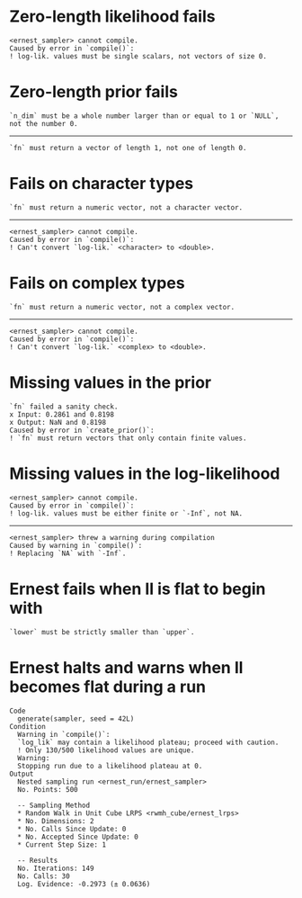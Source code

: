 # Zero-length likelihood fails

    <ernest_sampler> cannot compile.
    Caused by error in `compile()`:
    ! log-lik. values must be single scalars, not vectors of size 0.

# Zero-length prior fails

    `n_dim` must be a whole number larger than or equal to 1 or `NULL`, not the number 0.

---

    `fn` must return a vector of length 1, not one of length 0.

# Fails on character types

    `fn` must return a numeric vector, not a character vector.

---

    <ernest_sampler> cannot compile.
    Caused by error in `compile()`:
    ! Can't convert `log-lik.` <character> to <double>.

# Fails on complex types

    `fn` must return a numeric vector, not a complex vector.

---

    <ernest_sampler> cannot compile.
    Caused by error in `compile()`:
    ! Can't convert `log-lik.` <complex> to <double>.

# Missing values in the prior

    `fn` failed a sanity check.
    x Input: 0.2861 and 0.8198
    x Output: NaN and 0.8198
    Caused by error in `create_prior()`:
    ! `fn` must return vectors that only contain finite values.

# Missing values in the log-likelihood

    <ernest_sampler> cannot compile.
    Caused by error in `compile()`:
    ! log-lik. values must be either finite or `-Inf`, not NA.

---

    <ernest_sampler> threw a warning during compilation
    Caused by warning in `compile()`:
    ! Replacing `NA` with `-Inf`.

# Ernest fails when ll is flat to begin with

    `lower` must be strictly smaller than `upper`.

# Ernest halts and warns when ll becomes flat during a run

    Code
      generate(sampler, seed = 42L)
    Condition
      Warning in `compile()`:
      `log_lik` may contain a likelihood plateau; proceed with caution.
      ! Only 130/500 likelihood values are unique.
      Warning:
      Stopping run due to a likelihood plateau at 0.
    Output
      Nested sampling run <ernest_run/ernest_sampler>
      No. Points: 500
      
      -- Sampling Method 
      * Random Walk in Unit Cube LRPS <rwmh_cube/ernest_lrps>
      * No. Dimensions: 2
      * No. Calls Since Update: 0
      * No. Accepted Since Update: 0
      * Current Step Size: 1
      
      -- Results 
      No. Iterations: 149
      No. Calls: 30
      Log. Evidence: -0.2973 (± 0.0636)

